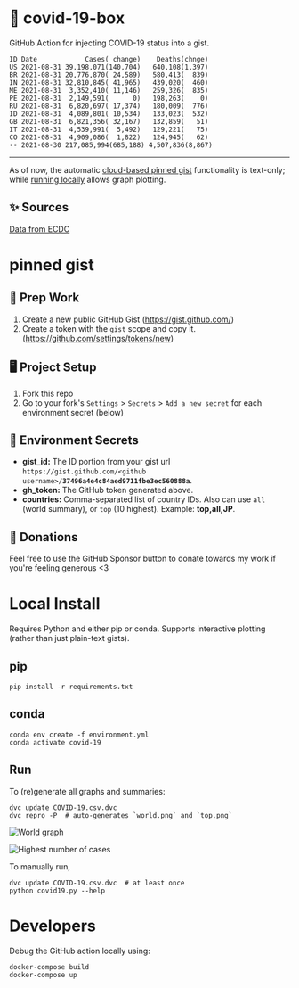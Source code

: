 # 🏥 covid-19-box

GitHub Action for injecting COVID-19 status into a gist.

```
ID Date            Cases( change)    Deaths(chnge)
US 2021-08-31 39,198,071(140,704)   640,108(1,397)
BR 2021-08-31 20,776,870( 24,589)   580,413(  839)
IN 2021-08-31 32,810,845( 41,965)   439,020(  460)
ME 2021-08-31  3,352,410( 11,146)   259,326(  835)
PE 2021-08-31  2,149,591(      0)   198,263(    0)
RU 2021-08-31  6,820,697( 17,374)   180,009(  776)
ID 2021-08-31  4,089,801( 10,534)   133,023(  532)
GB 2021-08-31  6,821,356( 32,167)   132,859(   51)
IT 2021-08-31  4,539,991(  5,492)   129,221(   75)
CO 2021-08-31  4,909,086(  1,822)   124,945(   62)
-- 2021-08-30 217,085,994(685,188) 4,507,836(8,867)
```

---

As of now, the automatic [cloud-based pinned gist](#pinned-gist) functionality is text-only;
while [running locally](#local-install) allows graph plotting.

## ✨ Sources

[Data from ECDC](https://www.ecdc.europa.eu/en/publications-data/download-todays-data-geographic-distribution-covid-19-cases-worldwide)

# pinned gist

## 🎒 Prep Work
1. Create a new public GitHub Gist (https://gist.github.com/)
1. Create a token with the `gist` scope and copy it. (https://github.com/settings/tokens/new)

## 🖥 Project Setup
1. Fork this repo
1. Go to your fork's `Settings` > `Secrets` > `Add a new secret` for each environment secret (below)

## 🤫 Environment Secrets
- **gist_id:** The ID portion from your gist url `https://gist.github.com/<github username>/`**`37496a4e4c84aed9711fbe3ec560888a`**.
- **gh_token:** The GitHub token generated above.
- **countries:** Comma-separated list of country IDs. Also can use `all` (world summary), or `top` (10 highest). Example: **top,all,JP**.

## 💸 Donations

Feel free to use the GitHub Sponsor button to donate towards my work if you're feeling generous <3

# Local Install

Requires Python and either pip or conda. Supports interactive plotting (rather than just plain-text gists).

## pip

```
pip install -r requirements.txt
```

## conda

```
conda env create -f environment.yml
conda activate covid-19
```

## Run

To (re)generate all graphs and summaries:

```
dvc update COVID-19.csv.dvc
dvc repro -P  # auto-generates `world.png` and `top.png`
```

![World graph](world.png)

![Highest number of cases](top.png)

To manually run,

```
dvc update COVID-19.csv.dvc  # at least once
python covid19.py --help
```

# Developers

Debug the GitHub action locally using:

```
docker-compose build
docker-compose up
```
